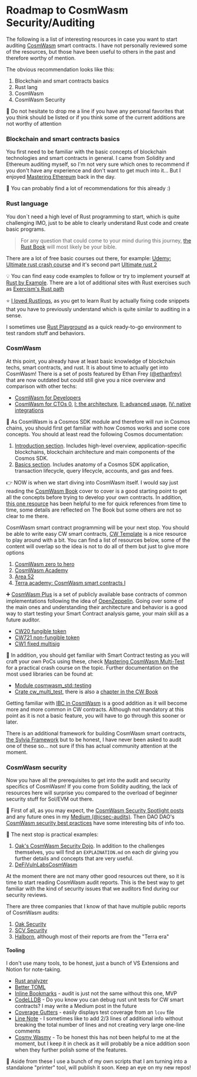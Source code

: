# Roadmap to CosmWasm Security/Auditing

The following is a list of interesting resources in case you want to start auditing [CosmWasm](https://cosmwasm.com/) smart contracts. I have not personally reviewed some of the resources, but those have been useful to others in the past and therefore worthy of mention. 

 The obvious recommendation looks like this:
 1. Blockchain and smart contracts basics
 2. Rust lang
 3. CosmWasm
 4. CosmWasm Security


:wave: Do not hesitate to drop me a line if you have any personal favorites that you think should be listed or if you think some of the current additions are not worthy of attention


### Blockchain and smart contracts basics

You first need to be familiar with the basic concepts of blockchain technologies and smart contracts in general. I came from Solidity and Ethereum auditing myself, so I'm not very sure which ones to recommend if you don't have any experience and don't want to get much into it… But I enjoyed [Mastering Ethereum](https://github.com/ethereumbook/ethereumbook) back in the day. 

:information_desk_person: You can probably find a lot of recommendations for this already :)


### Rust language

You don´t need a high level of Rust programming to start, which is quite challenging IMO, just to be able to clearly understand Rust code and create basic programs. 
> For any question that could come to your mind during this journey, [the Rust Book](https://doc.rust-lang.org/stable/book/) will most likely be your bible.

There are a lot of free basic courses out there, for example: [Udemy: Ultimate rust crash course](https://www.udemy.com/course/ultimate-rust-crash-course/) and it's second part [Ultimate rust 2](https://www.udemy.com/course/ultimate-rust-2/)
 
:bulb: You can find easy code examples to follow or try to implement yourself at [Rust by Example](https://doc.rust-lang.org/rust-by-example/). There are a lot of additional sites with Rust exercises such as [Exercism's Rust path](https://exercism.org/tracks/rust)

:star: [I loved Rustlings](https://github.com/rust-lang/rustlings), as you get to learn Rust by actually fixing code snippets that you have to previously understand which is quite similar to auditing in a sense. 


I sometimes use [Rust Playground](https://play.rust-lang.org/) as a quick ready-to-go environment to test random stuff and behaviors.
   

### CosmWasm

At this point, you already have at least basic knowledge of blockchain techs, smart contracts, and rust. It is about time to actually get into CosmWasm! There is a set of posts featured by Ethan Frey [(@ethanfrey)](https://github.com/ethanfrey) that are now outdated but could still give you a nice overview and comparison with other techs:
- [CosmWasm for Developers](https://blog.cosmos.network/cosmwasm-for-developers-7640ee38430f)
- [CosmWasm for CTOs 0](https://medium.com/cosmwasm/cosmwasm-for-ctos-f1ffa19cccb8), [I: the architecture](https://medium.com/cosmwasm/cosmwasm-for-ctos-i-the-architecture-59a3e52d9b9c), [II: advanced usage](https://medium.com/cosmwasm/cosmwasm-for-ctos-ii-advanced-usage-ee04ce95d1d0), [IV: native integrations](https://medium.com/cosmwasm/cosmwasm-for-ctos-iv-native-integrations-713140bf75fc)


:milky_way: As CosmWasm is a Cosmos SDK module and therefore will run in Cosmos chains, you should first get familiar with how Cosmos works and some core concepts. You should at least read the following Cosmos documentation:
1. [Introduction section](https://docs.cosmos.network/v0.47/intro/overview). Includes high-level overview, application-specific blockchains, blockchain architecture and main components of the Cosmos SDK.
2. [Basics section](https://docs.cosmos.network/v0.47/basics/app-anatomy). Includes anatomy of a Cosmos SDK application, transaction lifecycle, query lifecycle, accounts, and gas and fees.

:point_right: NOW is when we start diving into CosmWasm itself. I would say just reading the [CosmWasm Book](https://book.cosmwasm.com/) cover to cover is a good starting point to get all the concepts before trying to develop your own contracts. In addition, [this one resource](https://github.com/CosmWasm/cosmwasm/blob/main/SEMANTICS.md) has been helpful to me for quick references from time to time, some details are reflected on The Book but some others are not so clear to me there.

CosmWasm smart contract programming will be your next stop. You should be able to write easy CW smart contracts, [CW Template](https://github.com/CosmWasm/cw-template) is a nice resource to play around with a bit. You can find a list of resources below, some of the content will overlap so the idea is not to do all of them but just to give more options
1. [CosmWasm zero to hero](https://github.com/Callum-A/cosmwasm-zero-to-hero)
2. [CosmWasm Academy](https://cosmwasm.getlearnworlds.com/)
3. [Area 52](https://area-52.io/)
4. [Terra academy: CosmWasm smart contracts I](https://academy.terra.money/courses/cosmwasm-smart-contracts-i)

:heavy_plus_sign: [CosmWasm Plus](https://github.com/CosmWasm/cw-plus) is a set of publicly available base contracts of common implementations following the idea of [OpenZeppelin](https://github.com/OpenZeppelin/openzeppelin-contracts). Going over some of the main ones and understanding their architecture and behavior is a good way to start testing your Smart Contract analysis game, your main skill as a future auditor.
- [CW20 fungible token](https://github.com/CosmWasm/cw-plus/blob/main/packages/cw20/README.md)
- [CW721 non-fungible token](https://github.com/CosmWasm/cw-nfts/blob/main/packages/cw721/README.md)
- [CW1 fixed multisig](https://github.com/CosmWasm/cw-plus/tree/main/contracts/cw3-fixed-multisig)

:100: In addition, you should get familiar with Smart Contract testing as you will craft your own PoCs using these, check [Mastering CosmWasm Multi-Test](https://medium.com/obi-money/learn-cosmwasm-multi-test-easy-rust-smart-contract-apps-96818550ba3d) for a practical crash course on the topic. Further documentation on the most used libraries can be found at:
- [Module cosmwasm_std::testing](https://docs.rs/cosmwasm-std/latest/cosmwasm_std/testing/index.html)
- [Crate cw_multi_test](https://docs.rs/cw-multi-test/latest/cw_multi_test/), there is also a [chapter in the CW Book](https://book.cosmwasm.com/basics/multitest-intro.html)

Getting familiar with [IBC in CosmWasm](https://github.com/CosmWasm/cosmwasm/blob/main/IBC.md) is a good addition as it will become more and more common in CW contracts. Although not mandatory at this point as it is not a basic feature, you will have to go through this sooner or later.

There is an additional framework for building CosmWasm smart contracts, [the Sylvia Framework](https://medium.com/cosmwasm/the-sylvia-framework-release-b4ffbb74fe3d) but to be honest, I have never been asked to audit one of these so... not sure if this has actual community attention at the moment.


### CosmWasm security

Now you have all the prerequisites to get into the audit and security specifics of CosmWasm! If you come from Solidity auditing, the lack of resources here will surprise you compared to the overload of beginner security stuff for Sol/EVM out there.

:scroll: First of all, as you may expect, the [CosmWasm Security Spotlight posts](https://github.com/jcsec-security/cosmwasm-security-spotlight) and any future ones in my [Medium (@jcsec-audits)](https://medium.com/@jcsec-audits). Then DAO DAO's [CosmWasm security best practices](https://github.com/DA0-DA0/dao-contracts/wiki/CosmWasm-security-best-practices) have some interesting bits of info too.

:muscle: The next stop is practical examples:
1. [Oak's CosmWasm Security Dojo](https://github.com/oak-security/cosmwasm-security-dojo). In addition to the challenges themselves, you will find an `EXPLAINATION.md` on each dir giving you further details and concepts that are very useful.
2. [DeFiVulnLabsCosmWasm](https://github.com/punishell/DeFiVulnLabsCosmWasm)


At the moment there are not many other good resources out there, so it is time to start reading CosmWasm audit reports. This is the best way to get familiar with the kind of security issues that we auditors find during our security reviews.

There are three companies that I know of that have multiple public reports of CosmWasm audits:
1. [Oak Security](https://github.com/oak-security/audit-reports)
2. [SCV Security](https://github.com/SCV-Security/PublicReports/tree/main/CW)
3. [Halborn](https://github.com/HalbornSecurity/PublicReports/tree/master/CosmWasm%20Smart%20Contract%20Audits), although most of their reports are from the "Terra era"


#### Tooling

I don't use many tools, to be honest, just a bunch of VS Extensions and Notion for note-taking.
- [Rust analyzer](https://marketplace.visualstudio.com/items?itemName=rust-lang.rust-analyzer)
- [Better TOML](https://marketplace.visualstudio.com/items?itemName=bungcip.better-toml)
- [Inline Bookmarks](https://marketplace.visualstudio.com/items?itemName=tintinweb.vscode-inline-bookmarks) - audit is just not the same without this one, MVP
- [CodeLLDB](https://marketplace.visualstudio.com/items?itemName=vadimcn.vscode-lldb) - Do you know you can debug rust unit tests for CW smart contracts? I may write a Medium post in the future
- [Coverage Gutters](https://marketplace.visualstudio.com/items?itemName=ryanluker.vscode-coverage-gutters) - easily displays test coverage from an `lcov` file
- [Line Note](https://marketplace.visualstudio.com/items?itemName=tkrkt.linenote) - I sometimes like to add 2/3 lines of additional info without breaking the total number of lines and not creating very large one-line comments
- [Cosmy Wasmy](https://marketplace.visualstudio.com/items?itemName=spoorthi.cosmy-wasmy) - To be honest this has not been helpful to me at the moment, but I keep it in check as it will probably be a nice addition soon when they further polish some of the features.

:round_pushpin: Aside from these I use a bunch of my own scripts that I am turning into a standalone "printer" tool, will publish it soon. Keep an eye on my new repos!
